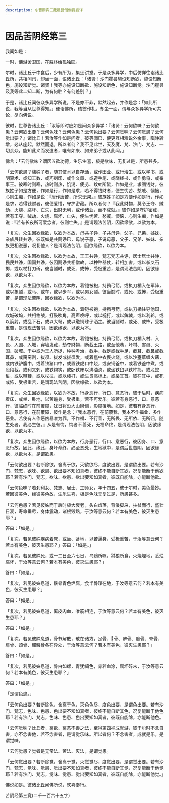 ```yaml
---
description: 东晋罽宾三藏瞿昙僧伽提婆译
---
```


# 因品苦阴经第三

我闻如是：

一时，佛游舍卫国，在胜林给孤独园。

尔时，诸比丘于中食后，少有所为，集坐讲堂。于是众多异学，中后仿佯往诣诸比丘所，共相问讯，却坐一面，语诸比丘：「诸贤！沙门瞿昙施设知断欲，施设知断色，施设知断觉。诸贤！我等亦施设知断欲，施设知断色，施设知断觉。沙门瞿昙及我等此二知二断，为有何胜？有何差别？」

于是，诸比丘闻彼众多异学所说，不是亦不非，默然起去，并作是念：「如此所说，我等当从世尊得知。」便诣佛所，稽首作礼，却坐一面，谓与众多异学所可共论，尽向佛说。

彼时，世尊告诸比丘：「汝等即时应如是问众多异学：『诸贤！云何欲味？云何欲患？云何欲出要？云何色味？云何色患？云何色出要？云何觉味？云何觉患？云何觉出要？』诸比丘！若汝等作如是问者，彼等闻已，便更互相难说外余事，瞋诤转增，必从座起，默然而退。所以者何？我不见此世，天及魔、梵、沙门、梵志、一切余众，能知此义而发遣者，唯有如来、如来弟子或从此闻。」

佛言：「云何欲味？谓因五欲功德，生乐生喜，极是欲味，无复过是，所患甚多。

「云何欲患？族姓子者，随其伎术以自存活，或作田业、或行治生、或以学书、或明算术、或知工数、或巧刻印、或作文章、或造手笔、或晓经书、或作勇将、或奉事王。彼寒时则寒，热时则热，饥渴、疲劳、蚊虻所蜇，作如是业，求图钱财。彼族姓子如是方便，作如是行，作如是求，若不得钱财者，便生忧苦、愁戚、懊恼，心则生痴，作如是说：『唐作唐苦，所求无果。』彼族姓子如是方便作如是行，作如是求，若得钱财者，彼便爱惜，守护密藏。所以者何？『我此财物，莫令王夺、贼劫、火烧、腐坏、亡失，出财无利，或作诸业，而不成就。』彼作如是守护密藏，若有王夺、贼劫、火烧、腐坏、亡失，便生忧苦、愁戚、懊恼，心则生痴，作如是说：『若有长夜所可爱念者，彼则亡失。』是谓现法苦阴，因欲缘欲，以欲为本。

「复次，众生因欲缘欲，以欲为本故，母共子诤，子共母诤，父子、兄弟、姊妹、亲族展转共诤。彼既如是共鬪诤已，母说子恶，子说母恶，父子、兄弟、姊妹、亲族更相说恶，况复他人？是谓现法苦阴，因欲缘欲，以欲为本。

「复次，众生因欲缘欲，以欲为本故，王王共诤，梵志梵志共诤，居士居士共诤，民民共诤，国国共诤，彼因鬪诤共相憎故，以种种器仗，转相加害，或以拳叉石掷，或以杖打刀斫，彼当鬪时，或死、或怖，受极重苦，是谓现法苦阴，因欲缘欲，以欲为本。

「复次，众生因欲缘欲，以欲为本故，着铠被袍，持矟弓箭，或执刀楯入在军阵，或以象鬪，或马、或车，或以步军，或以男女鬪。彼当鬪时，或死、或怖，受极重苦，是谓现法苦阴，因欲缘欲，以欲为本。

「复次，众生因欲缘欲，以欲为本故，着铠被袍，持矟弓箭，或执刀楯往夺他国，攻城破坞，共相格战，打鼓吹角，高声唤呼，或以槌打，或以鉾戟，或以利轮，或以箭射，或乱下石，或以大弩，或以融铜珠子洒之。彼当鬪时，或死、或怖，受极重苦，是谓现法苦阴，因欲缘欲，以欲为本。

「复次，众生因欲缘欲，以欲为本故，着铠被袍，持矟弓箭，或执刀楯入村、入邑、入国、入城，穿墙发藏，劫夺财物，断截王路，或至他巷，坏村、害邑、灭国、破城。于中或为王人所捉，种种考治，截手、截足或截手足，截耳、截鼻或截耳鼻，或脔脔割，拔须、拔发或拔须发，或着槛中衣裹火烧，或以沙壅草缠火爇，或内铁驴腹中，或着铁猪口中，或置铁虎口中烧，或安铜釜中，或着铁釜中煮，或段段截，或利叉刺，或铁钩钩，或卧铁床以沸油浇，或坐铁臼以铁杵捣，或龙蛇蜇，或以鞭鞭，或以杖挝，或以棒打，或生贯高标上，或枭其首。彼在其中，或死或怖，受极重苦，是谓现法苦阴，因欲缘欲，以欲为本。

「复次，众生因欲缘欲，以欲为本故，行身恶行，行口、意恶行，彼于后时，疾病着床，或坐、卧地，以苦逼身，受极重，苦不可爱乐。彼若有身恶行，口、意恶行，彼临终时在前覆障，犹日将没大山岗侧，影障覆地。如是，彼若有身恶行，口、意恶行，在前覆障，彼作是念：『我本恶行，在前覆我，我本不作福业，多作恶业。若使有人作恶凶暴唯为罪，不作福、不行善，无所畏、无所依、无所归，随生处者，我必生彼。』从是有悔，悔者不善死，无福命终，是谓现法苦阴，因欲缘欲，以欲为本。

「复次，众生因欲缘欲，以欲为本故，行身恶行，行口、意恶行，彼因身、口、意恶行故，因此、缘此，身坏命终，必至恶处，生地狱中，是谓后世苦阴，因欲缘欲，以欲为本，是谓欲患。

「云何欲出要？若断除欲，舍离于欲，灭欲欲尽，度欲出要，是谓欲出要。若有沙门、梵志，欲味、欲患、欲出要不知如真者，彼终不能自断其欲，况复能断于他欲耶？若有沙门、梵志，欲味、欲患、欲出要知如真者，彼既自能除，亦能断他欲。

「云何色味？若刹利女、梵志、居士、工师女，年十四五，彼于尔时，美色最妙。若因彼美色、缘彼美色故，生乐生喜，极是色味无复过是，所患甚多。

「云何色患？若见彼姝而于后时极大衰老，头白齿落，背偻脚戾，拄杖而行，盛壮日衰，寿命垂尽，身体震动，诸根毁熟，于汝等意云何？若本有美色，彼灭生患耶？」

答曰：「如是。」

「复次，若见彼姝疾病着床，或坐、卧地，以苦逼身，受极重苦，于汝等意云何？若本有美色，彼灭生患耶？」答曰：「如是。」

「复次，若见彼姝死，或一二日至六七日，乌鵄所啄，犲狼所食，火烧埋地，悉烂腐坏，于汝等意云何？若本有美色，彼灭生患耶？」

答曰：「如是。」

「复次，若见彼姝息道，骸骨青色烂腐，食半骨璅在地，于汝等意云何？若本有美色，彼灭生患耶？」

答曰：「如是。」

「复次，若见彼姝息道，离皮肉血，唯筋相连，于汝等意云何？若本有美色，彼灭生患耶？」

答曰：「如是。」

「复次，若见彼姝息道，骨节解散，散在诸方，足骨、𨄔骨、髀骨、髋骨、脊骨、肩骨、颈骨、髑髅骨各在异处，于汝等意云何？若本有美色，彼灭生患耶？」

答曰：「如是。」

「复次，若见彼姝息道，骨白如螺，青犹鸽色，赤若血涂，腐坏碎末，于汝等意云何？若本有美色，彼灭生患耶？」

答曰：「如是。」

「是谓色患。」

「云何色出要？若断除色，舍离于色，灭色色尽，度色出要，是谓色出要。若有沙门、梵志，色味、色患、色出要不知如真者，彼终不能自断其色，况复能断于他色耶？若有沙门、梵志，色味、色患、色出要知如真者，彼既自能除，亦能断他色。

「云何觉味？比丘者，离欲、离恶不善之法，至得第四禅成就游，彼于尔时不念自害，亦不念害他，若不念害者，是谓觉乐味。所以者何？不念害者，成就是乐，是谓觉味。

「云何觉患？觉者是无常法、苦法、灭法，是谓觉患。

「云何觉出要？若断除觉，舍离于觉，灭觉觉尽，度觉出要，是谓觉出要。若有沙门、梵志，觉味、觉患、觉出要不知如真者，彼终不能自断其觉，况复能断于他觉耶？若有沙门、梵志，觉味、觉患、觉出要知如真者，彼既自能除，亦能断他觉。」

佛说如是。彼诸比丘闻佛所说，欢喜奉行。

苦阴经第三竟(二千一百六十五字)
